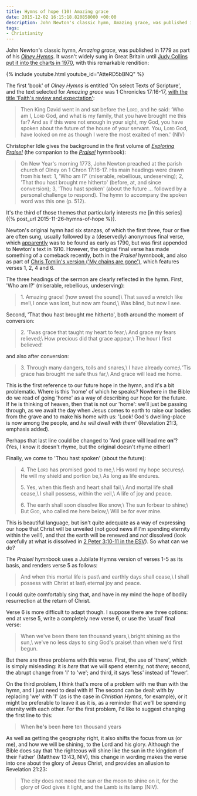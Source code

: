 ```yaml
---
title: Hymns of hope (10) Amazing grace
date: 2015-12-02 16:15:18.820858000 +00:00
description: John Newton's classic hymn, Amazing grace, was published in 1779 as part of his Olney Hymns. How does it speak about our future hope?
tags:
- Christianity
---
```

John Newton's classic hymn, _Amazing grace_, was published in 1779 as part of his [_Olney Hymns_](http://www.ccel.org/ccel/newton/olneyhymns.Book1.iCH.h1_41.html). It wasn't widely sung in Great Britain until [Judy Collins put it into the charts in 1970](http://www.officialcharts.com/search/singles/amazing%20grace/), with this remarkable rendition:

{% include youtube.html youtube_id="AtteRD5bBNQ" %}

The first 'book' of _Olney Hymns_ is entitled 'On select Texts of Scripture', and the text selected for _Amazing grace_ was 1 Chronicles 17:16-17, [with the title 'Faith's review and expectation'](http://lcweb2.loc.gov/cgi-bin/ampage?collId=rbc3&fileName=rbc0001_2006pre79197page.db&recNum=93):

> Then King David went in and sat before the L<span style="font-variant:small-caps">ord</span>, and he said: ‘Who am I, L<span style="font-variant:small-caps">ord</span> God, and what is my family, that you have brought me this far? And as if this were not enough in your sight, my God, you have spoken about the future of the house of your servant. You, L<span style="font-variant:small-caps">ord</span> God, have looked on me as though I were the most exalted of men.' (NIV)

Christopher Idle gives the background in the first volume of [_Exploring Praise!_](http://www.praise.org.uk/product/exploring-praise-one/) (the companion to the [_Praise!_](http://www.praise.org.uk/) hymnbook):

> On New Year's morning 1773, John Newton preached at the parish church of Olney on 1 Chron 17:16-17. His main headings were drawn from his text: 1, 'Who am I?' (miserable, rebellious, undeserving); 2, 'That thou hast brought me hitherto' (before, at, and since conversion); 3, 'Thou hast spoken' (about the future ... followed by a personal challenge to respond). The hymn to accompany the spoken word was this one (p. 512).

It's the third of those themes that particularly interests me [in this series]({% post_url 2015-11-26-hymns-of-hope %}).

Newton's original hymn had six stanzas, of which the first three, four or five are often sung, usually followed by a (deservedly) anonymous final verse, which [apparently](http://www.hymnary.org/text/amazing_grace_how_sweet_the_sound#notes) was to be found as early as 1790, but was first appended to Newton's text in 1910. However, the original final verse has made something of a comeback recently, both in the _Praise!_ hymnbook, and also as part of [Chris Tomlin's version ('My chains are gone')](https://www.youtube.com/watch?v=Y-4NFvI5U9w), which features verses 1, 2, 4 and 6.

The three headings of the sermon are clearly reflected in the hymn. First, 'Who am I?' (miserable, rebellious, undeserving):

> 1\. Amazing grace! (how sweet the sound)\\
> That saved a wretch like me!\\
> I once was lost, but now am found,\\
> Was blind, but now I see.

Second, 'That thou hast brought me hitherto', both around the moment of conversion:

> 2\. ’Twas grace that taught my heart to fear,\\
> And grace my fears relieved;\\
> How precious did that grace appear,\\
> The hour I first believed!

and also after conversion:

> 3\. Through many dangers, toils and snares,\\
> I have already come;\\
> ’Tis grace has brought me safe thus far,\\
> And grace will lead me home.

This is the first reference to our future hope in the hymn, and it's a bit problematic. Where is this 'home' of which he speaks? Nowhere in the Bible do we read of going 'home' as a way of describing our hope for the future. If he is thinking of heaven, then that is not our 'home': we'll just be passing through, as we await the day when Jesus comes to earth to raise our bodies from the grave and to make his home with us: 'Look! God's dwelling-place is now among the people, and _he will dwell with them_' (Revelation 21:3, emphasis added).

Perhaps that last line could be changed to 'And grace will lead me **on**'? (Yes, I know it doesn't rhyme, but the original doesn't rhyme either!)

Finally, we come to 'Thou hast spoken' (about the future):

> 4\. The L<span style="font-variant:small-caps">ord</span> has promised good to me,\\
> His word my hope secures;\\
> He will my shield and portion be,\\
> As long as life endures.
>
> 5\. Yes, when this flesh and heart shall fail,\\
> And mortal life shall cease,\\
> I shall possess, within the veil,\\
> A life of joy and peace.
>
> 6\. The earth shall soon dissolve like snow,\\
> The sun forbear to shine;\\
> But G<span style="font-variant:small-caps">od</span>, who called me here below,\\
> Will be for ever mine.

This is beautiful language, but isn't quite adequate as a way of expressing our hope that Christ will be unveiled (not good news if I'm spending eternity within the veil!), and that the earth will be renewed and _not_ dissolved (look carefully at what is dissolved in [2 Peter 3:10-11 in the ESV](https://www.biblegateway.com/passage/?search=2pet+3%3A10-11&version=ESVUK)). So what can we do?

The _Praise!_ hymnbook uses a Jubilate Hymns version of verses 1-5 as its basis, and renders verse 5 as follows:

> And when this mortal life is past\\
> and earthly days shall cease,\\
> I shall possess with Christ at last\\
> eternal joy and peace.

I could quite comfortably sing that, and have in my mind the hope of bodily resurrection at the return of Christ.

Verse 6 is more difficult to adapt though. I suppose there are three options: end at verse 5, write a completely new verse 6, or use the 'usual' final verse:

> When we've been there ten thousand years,\\
> bright shining as the sun,\\
> we've no less days to sing God's praise\\
> than when we'd first begun.

But there are three problems with this verse. First, the use of 'there', which is simply misleading: it is _here_ that we will spend eternity, not _there_; second, the abrupt change from 'I' to 'we'; and third, it says 'less' instead of 'fewer'.

On the third problem, I think that's more of a problem with me than with the hymn, and I just need to deal with it! The second can be dealt with by replacing 'we' with 'I' (as is the case in _Christian Hymns_, for example), or it might be preferable to leave it as it is, as a reminder that we'll be spending eternity with each other. For the first problem, I'd like to suggest changing the first line to this:

> When **he's** been **here** ten thousand years

As well as getting the geography right, it also shifts the focus from us (or me), and how we will be shining, to the Lord and his glory. Although the Bible does say that 'the righteous will shine like the sun in the kingdom of their Father' (Matthew 13:43, NIV), this change in wording makes the verse into one about the glory of Jesus Christ, and provides an allusion to Revelation 21:23:

> The city does not need the sun or the moon to shine on it, for the glory of God gives it light, and the Lamb is its lamp (NIV).
